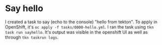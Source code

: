 # Say hello

I created a task to say (echo to the console) "hello from tekton". To apply in
OpenShift, it's `oc apply -f tasks/0000-hello.yml`. I ran the task using `tkn
task run sayhello`. It's output was visible in the openshift UI as well as
through `tkn taskrun logs`.